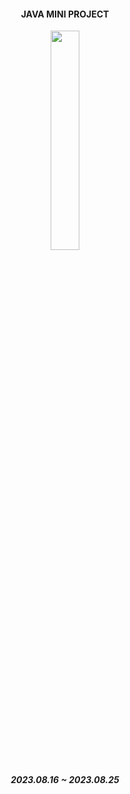 <div align="center">

  #### JAVA MINI PROJECT
<img src="https://github.com/121Mbp/minibank/assets/11451648/b78828a1-d148-4c78-a53f-412bda171328" width="30%"></img>
  ##### 2023.08.16 ~ 2023.08.25


</div>
